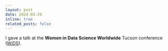```yaml
---
layout: post
date: 2024-03-29 
inline: true
related_posts: false
---
```


I gave a talk at the **Women in Data Science Worldwide** Tucson conference ([WiDS](https://widstucson.org/speakers2024.html)).